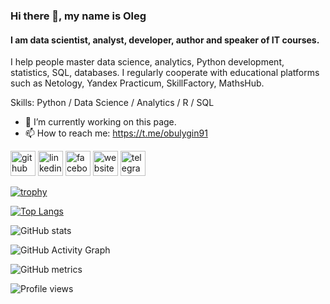 ### Hi there 👋, my name is Oleg
#### I am data scientist, analyst, developer, author and speaker of IT courses.
I help people master data science, analytics, Python development, statistics, SQL, databases. I regularly cooperate with educational platforms such as Netology, Yandex Practicum, SkillFactory, MathsHub.

Skills: Python / Data Science / Analytics / R / SQL

- 🔭 I’m currently working on this page. 
- 📫 How to reach me: https://t.me/obulygin91 


[<img src='https://cdn.jsdelivr.net/npm/simple-icons@3.0.1/icons/github.svg' alt='github' height='40'>](https://github.com/obulygin)  [<img src='https://cdn.jsdelivr.net/npm/simple-icons@3.0.1/icons/linkedin.svg' alt='linkedin' height='40'>](https://www.linkedin.com/in/obulygin/)  [<img src='https://cdn.jsdelivr.net/npm/simple-icons@3.0.1/icons/facebook.svg' alt='facebook' height='40'>](https://www.facebook.com/obulygin91)  [<img src='https://cdn.jsdelivr.net/npm/simple-icons@3.0.1/icons/icloud.svg' alt='website' height='40'>](https://teletype.in/@pythontalk)  [<img src='https://cdn.jsdelivr.net/npm/simple-icons@3.0.1/icons/telegram.svg' alt='telegram' height='40'>](https://t.me/pythontalk_ru)  

[![trophy](https://github-profile-trophy.vercel.app/?username=obulygin)](https://github.com/ryo-ma/github-profile-trophy)

[![Top Langs](https://github-readme-stats.vercel.app/api/top-langs/?username=obulygin)](https://github.com/anuraghazra/github-readme-stats)

![GitHub stats](https://github-readme-stats.vercel.app/api?username=obulygin&show_icons=true)  

![GitHub Activity Graph](https://activity-graph.herokuapp.com/graph?username=obulygin)  

![GitHub metrics](https://metrics.lecoq.io/obulygin)  

![Profile views](https://gpvc.arturio.dev/obulygin)  
